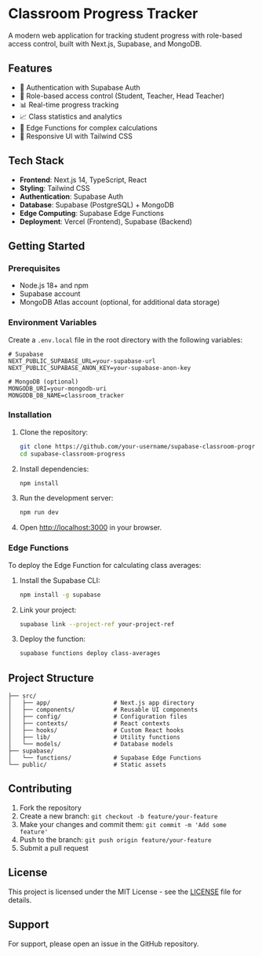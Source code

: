 # Classroom Progress Tracker

A modern web application for tracking student progress with role-based access control, built with Next.js, Supabase, and MongoDB.

## Features

- 🔐 Authentication with Supabase Auth
- 👥 Role-based access control (Student, Teacher, Head Teacher)
- 📊 Real-time progress tracking
- 📈 Class statistics and analytics
- 🚀 Edge Functions for complex calculations
- 🎨 Responsive UI with Tailwind CSS

## Tech Stack

- **Frontend**: Next.js 14, TypeScript, React
- **Styling**: Tailwind CSS
- **Authentication**: Supabase Auth
- **Database**: Supabase (PostgreSQL) + MongoDB
- **Edge Computing**: Supabase Edge Functions
- **Deployment**: Vercel (Frontend), Supabase (Backend)

## Getting Started

### Prerequisites

- Node.js 18+ and npm
- Supabase account
- MongoDB Atlas account (optional, for additional data storage)

### Environment Variables

Create a `.env.local` file in the root directory with the following variables:

```env
# Supabase
NEXT_PUBLIC_SUPABASE_URL=your-supabase-url
NEXT_PUBLIC_SUPABASE_ANON_KEY=your-supabase-anon-key

# MongoDB (optional)
MONGODB_URI=your-mongodb-uri
MONGODB_DB_NAME=classroom_tracker
```

### Installation

1. Clone the repository:
   ```bash
   git clone https://github.com/your-username/supabase-classroom-progress.git
   cd supabase-classroom-progress
   ```

2. Install dependencies:
   ```bash
   npm install
   ```

3. Run the development server:
   ```bash
   npm run dev
   ```

4. Open [http://localhost:3000](http://localhost:3000) in your browser.

### Edge Functions

To deploy the Edge Function for calculating class averages:

1. Install the Supabase CLI:
   ```bash
   npm install -g supabase
   ```

2. Link your project:
   ```bash
   supabase link --project-ref your-project-ref
   ```

3. Deploy the function:
   ```bash
   supabase functions deploy class-averages
   ```

## Project Structure

```
├── src/
│   ├── app/                  # Next.js app directory
│   ├── components/           # Reusable UI components
│   ├── config/               # Configuration files
│   ├── contexts/             # React contexts
│   ├── hooks/                # Custom React hooks
│   ├── lib/                  # Utility functions
│   └── models/               # Database models
├── supabase/
│   └── functions/            # Supabase Edge Functions
└── public/                   # Static assets
```

## Contributing

1. Fork the repository
2. Create a new branch: `git checkout -b feature/your-feature`
3. Make your changes and commit them: `git commit -m 'Add some feature'`
4. Push to the branch: `git push origin feature/your-feature`
5. Submit a pull request

## License

This project is licensed under the MIT License - see the [LICENSE](LICENSE) file for details.

## Support

For support, please open an issue in the GitHub repository.
